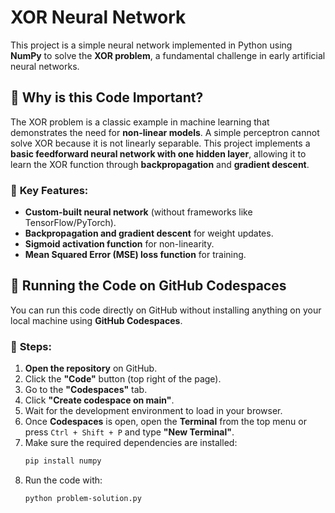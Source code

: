 # XOR Neural Network

This project is a simple neural network implemented in Python using **NumPy** to solve the **XOR problem**, a fundamental challenge in early artificial neural networks.  

## 📌 Why is this Code Important?

The XOR problem is a classic example in machine learning that demonstrates the need for **non-linear models**. A simple perceptron cannot solve XOR because it is not linearly separable. This project implements a **basic feedforward neural network with one hidden layer**, allowing it to learn the XOR function through **backpropagation** and **gradient descent**.  

### 🔹 **Key Features:**
- **Custom-built neural network** (without frameworks like TensorFlow/PyTorch).  
- **Backpropagation and gradient descent** for weight updates.  
- **Sigmoid activation function** for non-linearity.  
- **Mean Squared Error (MSE) loss function** for training.  

## 🚀 Running the Code on GitHub Codespaces

You can run this code directly on GitHub without installing anything on your local machine using **GitHub Codespaces**.

### 🔹 **Steps:**
1. **Open the repository** on GitHub.
2. Click the **"Code"** button (top right of the page).
3. Go to the **"Codespaces"** tab.
4. Click **"Create codespace on main"**.
5. Wait for the development environment to load in your browser.
6. Once **Codespaces** is open, open the **Terminal** from the top menu or press `Ctrl + Shift + P` and type **"New Terminal"**.
7. Make sure the required dependencies are installed:
   ```bash
   pip install numpy
8. Run the code with:
   ```bash
   python problem-solution.py
